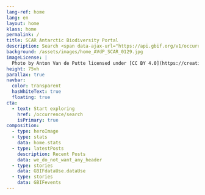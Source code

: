 ```yaml
---
lang-ref: home
lang: en
layout: home
klass: home
permalink: /
title: SCAR Antarctic Biodiversity Portal
description: Search <span data-ajax-url="https://api.gbif.org/v1/occurrence/search?geometry=POLYGON((180%20-44.3,173%20-44.3,173%20-47.5,170%20-47.5,157%20-47.5,157%20-45.9,150%20-45.9,150%20-47.5,143%20-47.5,143%20-45.8,140%20-45.8,140%20-44.5,137%20-44.5,137%20-43,135%20-43,135%20-41.7,131%20-41.7,131%20-40.1,115%20-40.1,92%20-40.1,92%20-41.4,78%20-41.4,78%20-42.3,69%20-42.3,69%20-43.3,47%20-43.3,47%20-41.7,30%20-41.7,12%20-41.7,12%20-40.3,10%20-40.3,10%20-38.3,-5%20-38.3,-5%20-38.9,-9%20-38.9,-9%20-40.2,-13%20-40.2,-13%20-41.4,-21%20-41.4,-21%20-42.5,-39%20-42.5,-39%20-40.7,-49%20-40.7,-49%20-48.6,-54%20-48.6,-54%20-55.7,-62.7972582608082%20-55.7,-64%20-55.7,-64%20-57.8,-71%20-57.8,-71%20-58.9,-80%20-58.9,-80%20-40,-125%20-40,-167%20-40,-167%20-42.6,-171%20-42.6,-171%20-44.3,-180%20-44.3,-180%20-90,%200%20-90,180%20-90,180%20-44.3))"></span> antarctic occurrences.
background: /assets/images/home_AVdP_SCAR_0129.jpg
imageLicense: |
  Photo by Anton Van de Putte licensed under [CC BY 4.0](https://creativecommons.org/licenses/by/4.0/)
height: 75vh
parallax: true
navbar:
  color: transparent
  hasWhiteText: true
  floating: true
cta:
  - text: Start exploring
    href: /occurrence/search
    isPrimary: true
composition:
  - type: heroImage
  - type: stats
    data: home.stats
  - type: latestPosts
    description: Recent Posts
    data: we_do_not_want_any_header 
  - type: stories
    data: GBIFdataUse.dataUse
  - type: stories
    data: GBIFevents
---
```

